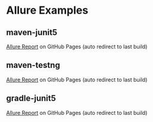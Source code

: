# Allure Examples

## maven-junit5
[Allure Report](https://simple-elf.github.io/allure-examples/maven-junit5/) on GitHub Pages (auto redirect to last build)

## maven-testng
[Allure Report](https://simple-elf.github.io/allure-examples/maven-testng/) on GitHub Pages (auto redirect to last build)

## gradle-junit5
[Allure Report](https://simple-elf.github.io/allure-examples/gradle-junit5/) on GitHub Pages (auto redirect to last build)

